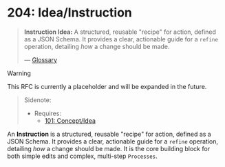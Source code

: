 # 204: Idea/Instruction

> **Instruction Idea:** A structured, reusable "recipe" for action, defined as a JSON Schema. It provides a clear, actionable guide for a `refine` operation, detailing _how_ a change should be made.
>
> — [Glossary](./000_glossary.md)

> [!WARNING]
> This RFC is currently a placeholder and will be expanded in the future.

> Sidenote:
>
> - Requires:
>   - [101: Concept/Idea](./101_concept_idea.md)

An **Instruction** is a structured, reusable "recipe" for action, defined as a JSON Schema. It provides a clear, actionable guide for a `refine` operation, detailing _how_ a change should be made. It is the core building block for both simple edits and complex, multi-step `Processes`.
